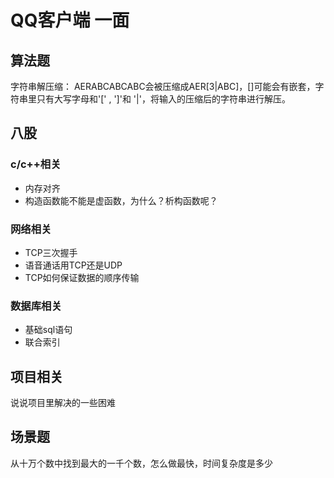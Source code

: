 # QQ客户端 一面

## 算法题

字符串解压缩： AERABCABCABC会被压缩成AER[3|ABC]，[]可能会有嵌套，字符串里只有大写字母和'[' , ']'和 '|'，将输入的压缩后的字符串进行解压。

## 八股

### c/c++相关

- 内存对齐
- 构造函数能不能是虚函数，为什么？析构函数呢？
  
### 网络相关
- TCP三次握手
- 语音通话用TCP还是UDP
- TCP如何保证数据的顺序传输

### 数据库相关
- 基础sql语句
- 联合索引

## 项目相关
说说项目里解决的一些困难
## 场景题
从十万个数中找到最大的一千个数，怎么做最快，时间复杂度是多少


